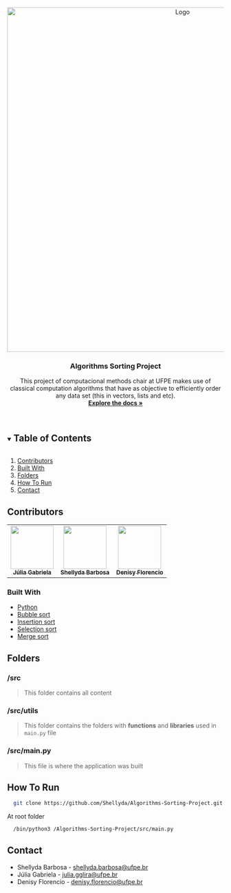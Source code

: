 <!-- PROJECT LOGO -->
<br />
<p align="center">
  <a href="https://github.com/citi-onboarding/TechCenter">
    <img src="https://growthhouse.com.br/wp-content/uploads/2020/11/algoritmo.png" alt="Logo" width="800" height="auto">
  </a>

  <h3 align="center">Algorithms Sorting Project</h3>

  <p align="center">
    This project of computacional methods chair at UFPE makes use of classical computation algorithms that have as objective to efficiently order any data set (this in vectors, lists and etc).
    <br />
    <a href="https://github.com/Shellyda/Algorithms-Sorting-Project"><strong>Explore the docs »</strong></a>
    <br />
    <br />
  </p>
</p>


<!-- TABLE OF CONTENTS -->
<details open="open">
  <summary><h2 style="display: inline-block">Table of Contents</h2></summary>
  <ol>
    <li><a href="#contributors">Contributors</a></li>
    <li><a href="#built-with">Built With</a></li>
        <li><a href="#folders">Folders</a></li>
        <li><a href="#how-to-run">How To Run</a></li>
    <li><a href="#contact">Contact</a></li>
  </ol>
</details>

## Contributors

<table>
  <tr>
<td align="center"><a href="https://github.com/Juliaggl20"><img src="https://avatars.githubusercontent.com/u/95757064?v=4" width="100px;" alt=""/><br /><sub><b>Júlia Gabriela</b></sub></a><br/></td>

<td align="center"><a href="https://github.com/Shellyda"><img src="https://avatars.githubusercontent.com/u/69990297?v=4" width="100px;" alt=""/><br /><sub><b>Shellyda Barbosa</b></sub></a><br/></td>


<td align="center"><a href="https://github.com/denisyf"><img src="https://avatars.githubusercontent.com/u/33918949?v=4" width="100px;" alt=""/><br /><sub><b>Denisy Florencio</b></sub></a><br/></td>
</tr>
 </table>

### Built With

* [ Python ](https://www.python.org/)
* [ Bubble sort ](https://pt.wikipedia.org/wiki/Bubble_sort)
* [ Insertion sort ](https://pt.wikipedia.org/wiki/Insertion_sort)
* [ Selection sort ](https://pt.wikipedia.org/wiki/Selection_sort)
* [ Merge sort ](https://en.wikipedia.org/wiki/Merge_sort)

## Folders

### /src
  > This folder contains all content
### /src/utils
  > This folder contains the folders with **functions** and **libraries** used in `main.py` file
### /src/main.py
  > This file is where the application was built  

## How To Run 

```sh
  git clone https://github.com/Shellyda/Algorithms-Sorting-Project.git
```

At root folder 
```sh
  /bin/python3 /Algorithms-Sorting-Project/src/main.py
```

## Contact
- Shellyda Barbosa - shellyda.barbosa@ufpe.br
- Júlia Gabriela - julia.gglira@ufpe.br
- Denisy Florencio - denisy.florencio@ufpe.br


<!-- MARKDOWN LINKS & IMAGES -->
<!-- https://www.markdownguide.org/basic-syntax/#reference-style-links -->
[contributors-shield]: https://img.shields.io/github/contributors/github_username/repo.svg?style=for-the-badge
[contributors-url]: https://github.com/github_username/repo/graphs/contributors
[forks-shield]: https://img.shields.io/github/forks/github_username/repo.svg?style=for-the-badge
[forks-url]: https://github.com/github_username/repo/network/members
[stars-shield]: https://img.shields.io/github/stars/github_username/repo.svg?style=for-the-badge
[stars-url]: https://github.com/github_username/repo/stargazers
[issues-shield]: https://img.shields.io/github/issues/github_username/repo.svg?style=for-the-badge
[issues-url]: https://github.com/github_username/repo/issues
[license-shield]: https://img.shields.io/github/license/github_username/repo.svg?style=for-the-badge
[license-url]: https://github.com/github_username/repo/blob/master/LICENSE.txt
[linkedin-shield]: https://img.shields.io/badge/-LinkedIn-black.svg?style=for-the-badge&logo=linkedin&colorB=555
[linkedin-url]: https://linkedin.com/in/github_username
